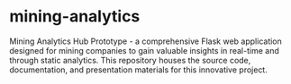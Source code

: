 # mining-analytics
 Mining Analytics Hub Prototype - a comprehensive Flask web application designed for mining companies to gain valuable insights in real-time and through static analytics. This repository houses the source code, documentation, and presentation materials for this innovative project.
